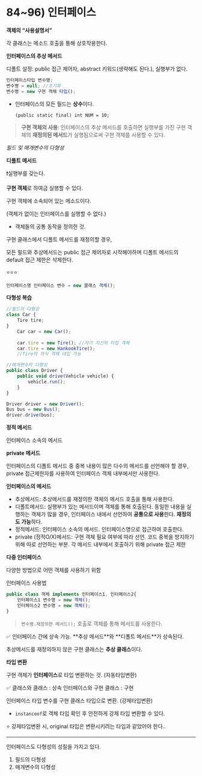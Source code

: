 # 84~96) 인터페이스

**객체의 “사용설명서”**

각 클래스는 메소드 호출을 통해 상호작용한다.

**인터페이스의 추상 메서드**

디폴트 설정: public 접근 제어자, abstract 키워드(생략해도 된다.), 실행부가 없다.

```jsx
인터페이스타입 변수명;
변수명 = null; //초기화
변수명 = new 구현 객체 타입();
```

- 인터페이스의 모든 필드는 **상수**이다.
    
    `(public static final) int NUM = 10;` 
    

> **구현 객체의 사용**: 인터페이스의 추상 메서드를 호출하면 실행부를 가진 구현 객체의 **재정의된 메서드**가 실행됨으로써 구현 객체를 사용할 수 있다.
> 

*필드 및 매개변수의 다형성*

**디폴트 메서드**

❗실행부를 갖는다.

**구현 객체**로 하여금 실행할 수 있다.

구현 객체에 소속되어 있는 메소드이다.

(객체가 없이는 인터페이스를 실행할 수 없다.)

- 객체들의 공통 동작을 정의한 것.

구현 클래스에서 디폴트 메서드를 재정의할 경우,

모든 필드와 추상메서드는 public 접근 제어자로 시작해야하며 디폴트 메서드의 default 접근 제한은 삭제한다.

⭐⭐⭐

```jsx
인터페이스명 인터페이스 변수 = new 클래스 객체();
```

**다형성 복습**

```jsx
//필드의 다형성
class Car {
	Tire tire;
}	
	Car car = new Car();
	
	car.tire = new Tire(); //자기 자신의 타입 객체
	car.tire = new HankookTire(); 
	//Tire의 자식 객체 대입 가능
```

```jsx
//매개변수의 다형성
public class Driver {
	public void drive(Vehicle vehicle) {
		vehicle.run();
	}
}

Driver driver = new Driver();
Bus bus = new Bus();
driver.drive(bus);
```

**정적 메서드**

인터페이스 소속의 메서드

**private 메서드**

인터페이스의 디폴트 메서드 중 중복 내용이 많은 다수의 메서드를 선언해야 할 경우, private 접근제한자를 사용하여 인터페이스 객체 내부에서만 사용한다.

**인터페이스의 메서드**

- 추상메서드: 추상메서드를 재정의한 객체의 메서드 호출을 통해 사용한다.
- 디폴트메서드: 실행부가 있는 메서드이며 객체를 통해 호출된다. 동일한 내용을 실행하는 객체가 많을 경우, 인터페이스 내에서 선언하여 **공통으로 사용**한다. **재정의도 가능**하다.
- 정적메서드: 인터페이스 소속의 메서드. 인터페이스명으로 접근하여 호출한다.
- private (정적O/X)메서드: 구현 객체 필요 여부에 따라 선언. 코드 중복을 방지하기 위해 따로 선언하는 부분. 각 메서드 내부에서 호출하기 위해 private 접근 제한

**다중 인터페이스**

다양한 방법으로 어떤 객체를 사용하기 위함

인터페이스 사용법

```jsx
public class 객체 implements 인터페이스1, 인터페이스2{
	인터페이스1 변수명 = new 객체();
	인터페이스2 변수명 = new 객체();
}
```

> `변수명.재정의한 메서드();` 호출로 객체를 통해 메서드를 사용한다.
> 

<aside>
✅ 인터페이스 간에 상속 가능. **추상 메서드**와 **디폴트 메서드**가 상속된다.

</aside>

추상메서드를 재정의하지 않은 구현 클래스는 **추상 클래스**이다.

**타입 변환**

구현 객체가 **인터페이스**로 타입 변환하는 것. (자동타입변환)

<aside>
✅ 클래스와 클래스 : 상속
인터페이스와 구현 클래스 : 구현

</aside>

인터페이스 타입 변수를 구현 클래스 타입으로 변환. (강제타입변환)

- `instanceof`로 객체 타입 확인 후 안전하게 강제 타입 변환할 수 있다.

⭐ 강제타입변환 시, original 타입은 변환시키려는 타입과 같았어야 한다..

---

인터페이스도 다형성의 성질을 가지고 있다.

1. 필드의 다형성
2. 매개변수의 다형성
